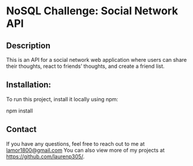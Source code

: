 # NoSQL Challenge: Social Network API

## Description

This is an API for a social network web application where users can share their thoughts, react to friends’ thoughts, and create a friend list.

## Installation:

To run this project, install it locally using npm:

npm install

## Contact

If you have any questions, feel free to reach out to me at lamor1800@gmail.com You can also view more of my projects at https://github.com/laurenp305/.

